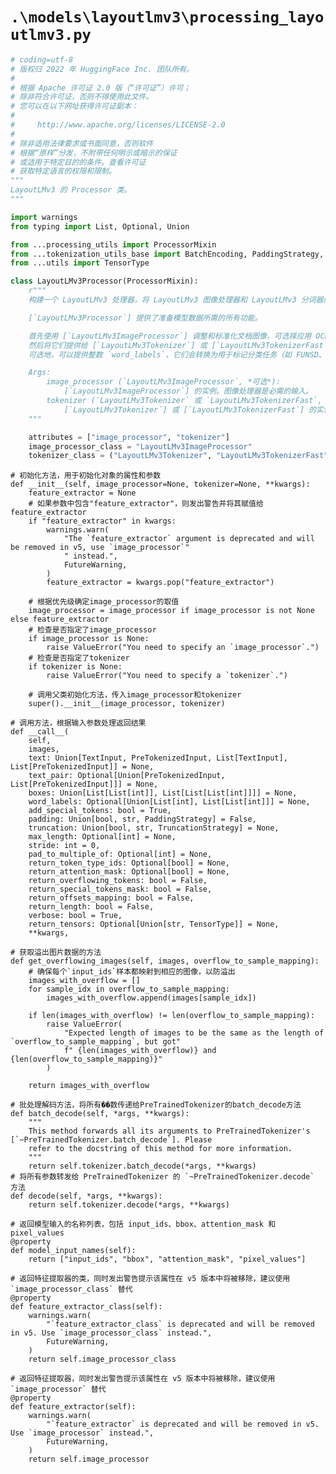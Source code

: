 # `.\models\layoutlmv3\processing_layoutlmv3.py`

```py
# coding=utf-8
# 版权归 2022 年 HuggingFace Inc. 团队所有。
#
# 根据 Apache 许可证 2.0 版（“许可证”）许可；
# 除非符合许可证，否则不得使用此文件。
# 您可以在以下网址获得许可证副本：
#
#     http://www.apache.org/licenses/LICENSE-2.0
#
# 除非适用法律要求或书面同意，否则软件
# 根据“原样”分发，不附带任何明示或暗示的保证
# 或适用于特定目的的条件。查看许可证
# 获取特定语言的权限和限制。
"""
LayoutLMv3 的 Processor 类。
"""

import warnings
from typing import List, Optional, Union

from ...processing_utils import ProcessorMixin
from ...tokenization_utils_base import BatchEncoding, PaddingStrategy, PreTokenizedInput, TextInput, TruncationStrategy
from ...utils import TensorType

class LayoutLMv3Processor(ProcessorMixin):
    r"""
    构建一个 LayoutLMv3 处理器，将 LayoutLMv3 图像处理器和 LayoutLMv3 分词器结合为单个处理器。

    [`LayoutLMv3Processor`] 提供了准备模型数据所需的所有功能。

    首先使用 [`LayoutLMv3ImageProcessor`] 调整和标准化文档图像，可选择应用 OCR 来获取单词和标准化边界框。
    然后将它们提供给 [`LayoutLMv3Tokenizer`] 或 [`LayoutLMv3TokenizerFast`]，将单词和边界框转换为标记级的 `input_ids`、`attention_mask`、`token_type_ids`、`bbox`。
    可选地，可以提供整数 `word_labels`，它们会转换为用于标记分类任务（如 FUNSD、CORD）的标记级 `labels`。

    Args:
        image_processor (`LayoutLMv3ImageProcessor`, *可选*):
            [`LayoutLMv3ImageProcessor`] 的实例。图像处理器是必需的输入。
        tokenizer (`LayoutLMv3Tokenizer` 或 `LayoutLMv3TokenizerFast`, *可选*):
            [`LayoutLMv3Tokenizer`] 或 [`LayoutLMv3TokenizerFast`] 的实例。分词器是必需的输入。
    """

    attributes = ["image_processor", "tokenizer"]
    image_processor_class = "LayoutLMv3ImageProcessor"
    tokenizer_class = ("LayoutLMv3Tokenizer", "LayoutLMv3TokenizerFast")
```  
    # 初始化方法，用于初始化对象的属性和参数
    def __init__(self, image_processor=None, tokenizer=None, **kwargs):
        feature_extractor = None
        # 如果参数中包含"feature_extractor"，则发出警告并将其赋值给feature_extractor
        if "feature_extractor" in kwargs:
            warnings.warn(
                "The `feature_extractor` argument is deprecated and will be removed in v5, use `image_processor`"
                " instead.",
                FutureWarning,
            )
            feature_extractor = kwargs.pop("feature_extractor")
        
        # 根据优先级确定image_processor的取值
        image_processor = image_processor if image_processor is not None else feature_extractor
        # 检查是否指定了image_processor
        if image_processor is None:
            raise ValueError("You need to specify an `image_processor`.")
        # 检查是否指定了tokenizer
        if tokenizer is None:
            raise ValueError("You need to specify a `tokenizer`.")
    
        # 调用父类初始化方法，传入image_processor和tokenizer
        super().__init__(image_processor, tokenizer)
    
    # 调用方法，根据输入参数处理返回结果
    def __call__(
        self,
        images,
        text: Union[TextInput, PreTokenizedInput, List[TextInput], List[PreTokenizedInput]] = None,
        text_pair: Optional[Union[PreTokenizedInput, List[PreTokenizedInput]]] = None,
        boxes: Union[List[List[int]], List[List[List[int]]]] = None,
        word_labels: Optional[Union[List[int], List[List[int]]] = None,
        add_special_tokens: bool = True,
        padding: Union[bool, str, PaddingStrategy] = False,
        truncation: Union[bool, str, TruncationStrategy] = None,
        max_length: Optional[int] = None,
        stride: int = 0,
        pad_to_multiple_of: Optional[int] = None,
        return_token_type_ids: Optional[bool] = None,
        return_attention_mask: Optional[bool] = None,
        return_overflowing_tokens: bool = False,
        return_special_tokens_mask: bool = False,
        return_offsets_mapping: bool = False,
        return_length: bool = False,
        verbose: bool = True,
        return_tensors: Optional[Union[str, TensorType]] = None,
        **kwargs,
    
    # 获取溢出图片数据的方法
    def get_overflowing_images(self, images, overflow_to_sample_mapping):
        # 确保每个`input_ids`样本都映射到相应的图像，以防溢出
        images_with_overflow = []
        for sample_idx in overflow_to_sample_mapping:
            images_with_overflow.append(images[sample_idx])
    
        if len(images_with_overflow) != len(overflow_to_sample_mapping):
            raise ValueError(
                "Expected length of images to be the same as the length of `overflow_to_sample_mapping`, but got"
                f" {len(images_with_overflow)} and {len(overflow_to_sample_mapping)}"
            )
    
        return images_with_overflow
    
    # 批处理解码方法，将所有��数传递给PreTrainedTokenizer的batch_decode方法
    def batch_decode(self, *args, **kwargs):
        """
        This method forwards all its arguments to PreTrainedTokenizer's [`~PreTrainedTokenizer.batch_decode`]. Please
        refer to the docstring of this method for more information.
        """
        return self.tokenizer.batch_decode(*args, **kwargs)
    # 将所有参数转发给 PreTrainedTokenizer 的 `~PreTrainedTokenizer.decode` 方法
    def decode(self, *args, **kwargs):
        return self.tokenizer.decode(*args, **kwargs)

    # 返回模型输入的名称列表，包括 input_ids、bbox、attention_mask 和 pixel_values
    @property
    def model_input_names(self):
        return ["input_ids", "bbox", "attention_mask", "pixel_values"]

    # 返回特征提取器的类，同时发出警告提示该属性在 v5 版本中将被移除，建议使用 `image_processor_class` 替代
    @property
    def feature_extractor_class(self):
        warnings.warn(
            "`feature_extractor_class` is deprecated and will be removed in v5. Use `image_processor_class` instead.",
            FutureWarning,
        )
        return self.image_processor_class

    # 返回特征提取器，同时发出警告提示该属性在 v5 版本中将被移除，建议使用 `image_processor` 替代
    @property
    def feature_extractor(self):
        warnings.warn(
            "`feature_extractor` is deprecated and will be removed in v5. Use `image_processor` instead.",
            FutureWarning,
        )
        return self.image_processor
```